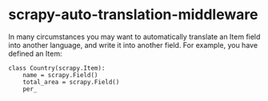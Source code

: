 # scrapy-auto-translation-middleware
In many circumstances you may want to automatically translate an Item field into another language, and write it into another field. For example, you have defined an Item:

    class Country(scrapy.Item):
	    name = scrapy.Field()
	    total_area = scrapy.Field()
	    per_


<!--stackedit_data:
eyJoaXN0b3J5IjpbLTcyMzc5MDY5MSw3MDM1MzI3LC05ODc5Mj
E3MywtMjEwMzE1ODEzNywtODg1NDg5MjZdfQ==
-->